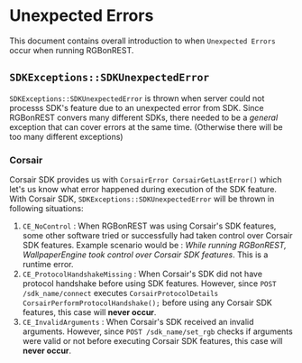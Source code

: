 # Unexpected Errors
This document contains overall introduction to when `Unexpected Errors` occur when running RGBonREST.

## `SDKExceptions::SDKUnexpectedError`
`SDKExceptions::SDKUnexpectedError` is thrown when server could not processs SDK's feature due to an unexpected error from SDK. Since RGBonREST convers many different SDKs, there needed to be a *general* exception that can cover errors at the same time. (Otherwise there will be too many different exceptions)

### Corsair
Corsair SDK provides us with `CorsairError CorsairGetLastError()` which let's us know what error happened during execution of the SDK feature. With Corsair SDK, `SDKExceptions::SDKUnexpectedError` will be thrown in following situations:

1. `CE_NoControl` : When RGBonREST was using Corsair's SDK features, some other software tried or successfully had taken control over Corsair SDK features. Example scenario would be : *While running RGBonREST, WallpaperEngine took control over Corsair SDK features*. This is a runtime error.
2. `CE_ProtocolHandshakeMissing` : When Corsair's SDK did not have protocol handshake before using SDK features. However, since `POST /sdk_name/connect` executes `CorsairProtocolDetails CorsairPerformProtocolHandshake();` before using any Corsair SDK features, this case will **never occur**.
3. `CE_InvalidArguments` : When Corsair's SDK received an invalid arguments. However, since `POST /sdk_name/set_rgb` checks if arguments were valid or not before executing Corsair SDK features, this case will **never occur**.